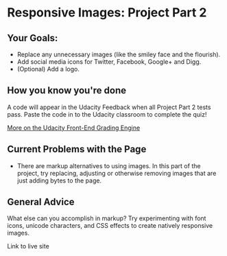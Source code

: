 # Responsive Images: Project Part 2 #

## Your Goals: ##

* Replace any unnecessary images (like the smiley face and the flourish).
* Add social media icons for Twitter, Facebook, Google+ and Digg.
* (Optional) Add a logo.

## How you know you're done ##

A code will appear in the Udacity Feedback when all Project Part 2 tests pass. Paste the code in to the Udacity classroom to complete the quiz!

[More on the Udacity Front-End Grading Engine](https://github.com/udacity/frontend-grading-engine)

## Current Problems with the Page ##

* There are markup alternatives to using images. In this part of the project, try replacing, adjusting or otherwise removing images that are just adding bytes to the page.

## General Advice ##

What else can you accomplish in markup? Try experimenting with font icons, unicode characters, and CSS effects to create natively responsive images.

Link to live site
